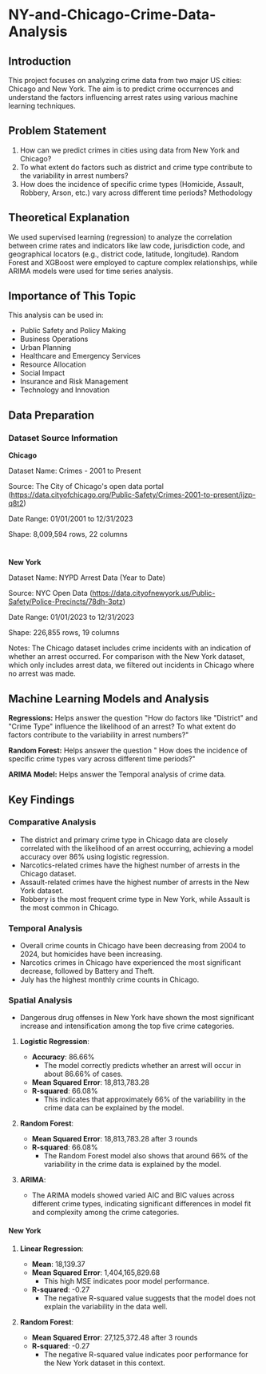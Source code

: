# NY-and-Chicago-Crime-Data-Analysis
## Introduction
This project focuses on analyzing crime data from two major US cities: Chicago and New York. The aim is to predict crime occurrences and understand the factors influencing arrest rates using various machine learning techniques.

## Problem Statement
1. How can we predict crimes in cities using data from New York and Chicago?
2. To what extent do factors such as district and crime type contribute to the variability in arrest numbers?
3. How does the incidence of specific crime types (Homicide, Assault, Robbery, Arson, etc.) vary across different time periods?
Methodology

## Theoretical Explanation
We used supervised learning (regression) to analyze the correlation between crime rates and indicators like law code, jurisdiction code, and geographical locators (e.g., district code, latitude, longitude). Random Forest and XGBoost were employed to capture complex relationships, while ARIMA models were used for time series analysis.

## Importance of This Topic
This analysis can be used in:

- Public Safety and Policy Making
- Business Operations
- Urban Planning
- Healthcare and Emergency Services
- Resource Allocation
- Social Impact
- Insurance and Risk Management
- Technology and Innovation

## Data Preparation

### Dataset Source Information
**Chicago**

Dataset Name: Crimes - 2001 to Present

Source: The City of Chicago's open data portal (https://data.cityofchicago.org/Public-Safety/Crimes-2001-to-present/ijzp-q8t2)

Date Range: 01/01/2001 to 12/31/2023

Shape: 8,009,594 rows, 22 columns


# 
**New York**

Dataset Name: NYPD Arrest Data (Year to Date)

Source: NYC Open Data (https://data.cityofnewyork.us/Public-Safety/Police-Precincts/78dh-3ptz)

Date Range: 01/01/2023 to 12/31/2023

Shape: 226,855 rows, 19 columns

Notes: The Chicago dataset includes crime incidents with an indication of whether an arrest occurred. For comparison with the New York dataset, which only includes arrest data, we filtered out incidents in Chicago where no arrest was made.


## Machine Learning Models and Analysis
**Regressions:**
Helps answer the question "How do factors like "District" and "Crime Type" influence the likelihood of an arrest?
To what extent do factors contribute to the variability in arrest numbers?"

**Random Forest:**
Helps answer the question " How does the incidence of specific crime types vary across different time periods?"

**ARIMA Model:**
Helps answer the Temporal analysis of crime data.


## Key Findings
### Comparative Analysis
- The district and primary crime type in Chicago data are closely correlated with the likelihood of an arrest occurring, achieving a model accuracy over 86% using logistic regression.
- Narcotics-related crimes have the highest number of arrests in the Chicago dataset.
- Assault-related crimes have the highest number of arrests in the New York dataset.
- Robbery is the most frequent crime type in New York, while Assault is the most common in Chicago.

### Temporal Analysis
- Overall crime counts in Chicago have been decreasing from 2004 to 2024, but homicides have been increasing.
- Narcotics crimes in Chicago have experienced the most significant decrease, followed by Battery and Theft.
- July has the highest monthly crime counts in Chicago.

### Spatial Analysis
- Dangerous drug offenses in New York have shown the most significant increase and intensification among the top five crime categories.


1. **Logistic Regression**:
   - **Accuracy**: 86.66%
     - The model correctly predicts whether an arrest will occur in about 86.66% of cases.
   - **Mean Squared Error**: 18,813,783.28
   - **R-squared**: 66.08%
     - This indicates that approximately 66% of the variability in the crime data can be explained by the model.

2. **Random Forest**:
   - **Mean Squared Error**: 18,813,783.28 after 3 rounds
   - **R-squared**: 66.08%
     - The Random Forest model also shows that around 66% of the variability in the crime data is explained by the model.

3. **ARIMA**:
   - The ARIMA models showed varied AIC and BIC values across different crime types, indicating significant differences in model fit and complexity among the crime categories.

#### New York

1. **Linear Regression**:
   - **Mean**: 18,139.37
   - **Mean Squared Error**: 1,404,165,829.68
     - This high MSE indicates poor model performance.
   - **R-squared**: -0.27
     - The negative R-squared value suggests that the model does not explain the variability in the data well.

2. **Random Forest**:
   - **Mean Squared Error**: 27,125,372.48 after 3 rounds
   - **R-squared**: -0.27
     - The negative R-squared value indicates poor performance for the New York dataset in this context.

